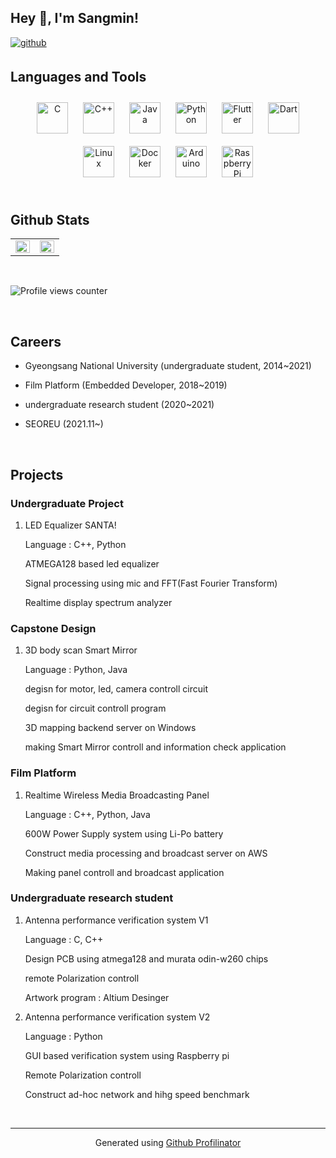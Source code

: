 ## Hey 👋, I'm Sangmin!  
  

<a href="https://github.com/happycucmber" target="_blank">
<img src=https://img.shields.io/badge/github-%2324292e.svg?&style=for-the-badge&logo=github&logoColor=white alt=github style="margin-bottom: 5px;" />
</a>  
  

<br/>  


## Languages and Tools  
<div align="center">  
<img style="margin: 10px" src="https://profilinator.rishav.dev/skills-assets/c-original.svg" alt="C" height="50" />  
<img style="margin: 10px" src="https://profilinator.rishav.dev/skills-assets/cplusplus-original.svg" alt="C++" height="50" />  
<img style="margin: 10px" src="https://profilinator.rishav.dev/skills-assets/java-original-wordmark.svg" alt="Java" height="50" />  
<img style="margin: 10px" src="https://profilinator.rishav.dev/skills-assets/python-original.svg" alt="Python" height="50" />  
<img style="margin: 10px" src="https://profilinator.rishav.dev/skills-assets/flutterio-icon.svg" alt="Flutter" height="50" />  
<img style="margin: 10px" src="https://profilinator.rishav.dev/skills-assets/dartlang-icon.svg" alt="Dart" height="50" />  
<img style="margin: 10px" src="https://profilinator.rishav.dev/skills-assets/linux-original.svg" alt="Linux" height="50" />  
<img style="margin: 10px" src="https://profilinator.rishav.dev/skills-assets/docker-original-wordmark.svg" alt="Docker" height="50" />  
<img style="margin: 10px" src="https://profilinator.rishav.dev/skills-assets/arduino.png" alt="Arduino" height="50" />  
<img style="margin: 10px" src="https://profilinator.rishav.dev/skills-assets/raspberrypi.png" alt="Raspberry Pi" height="50" />  
</div>  

<br/>  


## Github Stats  
<table><tr><td valign="top" width="50%">

<img src="https://github-readme-stats.vercel.app/api?username=happycucumber&layout=compact&show_icons=true&count_private=true&hide_border=true&theme=nightowl" align="left" style="width: 100%" />

</td><td valign="top" width="50%">

<img src="https://github-readme-stats.vercel.app/api/top-langs/?username=happycucumber&layout=compact&hide=javascript,html,makefile,rich text format,assembly&hide_border=true&theme=nightowl" align="left" style="width: 100%" />
</td></tr></table>  

<br/>  

![Profile views counter](https://komarev.com/ghpvc/?username=happycucumber&&style=flat-square)  


<br/>  

## Careers  
  

- Gyeongsang National University (undergraduate student, 2014~2021)  
  

- Film Platform (Embedded Developer, 2018~2019)  
  

- undergraduate research student (2020~2021)  
  

- SEOREU (2021.11~)  
  

  
  

<br/>  

## Projects  
  

### Undergraduate Project

1. LED Equalizer SANTA!

      Language : C++, Python

      ATMEGA128 based led equalizer

      Signal processing using mic and FFT(Fast Fourier Transform)

      Realtime display spectrum analyzer

     
  
  

### Capstone Design

1. 3D body scan Smart Mirror

      Language : Python, Java

      degisn for motor, led, camera controll circuit

      degisn for circuit controll program

      3D mapping backend server on Windows

     making Smart Mirror controll and information check application  
  

### Film Platform


        
  

1. Realtime Wireless Media Broadcasting Panel

      Language : C++, Python, Java

      600W Power Supply system using Li-Po battery

      Construct media processing and broadcast server on AWS 

      Making panel controll and broadcast application  
  

### Undergraduate research student

 1. Antenna performance verification system V1

      Language : C, C++

      Design PCB using atmega128 and murata odin-w260 chips

      remote Polarization controll 

      Artwork program : Altium Desinger 

 2. Antenna performance verification system V2

      Language : Python
  
      GUI based verification system using Raspberry pi

      Remote Polarization controll 

      Construct ad-hoc network and hihg speed benchmark

        

<br />

----
<div align="center">Generated using <a href="https://profilinator.rishav.dev/" target="_blank">Github Profilinator</a></div>
